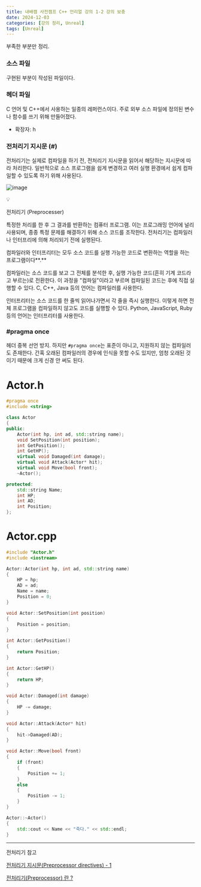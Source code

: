 ```yaml
---
title: 내배캠 사전캠프 C++ 언리얼 강의 1-2 강의 보충
date: 2024-12-03
categories: [강의 정리, Unreal]
tags: [Unreal]
---
```

부족한 부분만 정리.

### 소스 파일

구현된 부분이 작성된 파일이다.

### 헤더 파일

C 언어 및 C++에서 사용하는 일종의 레퍼런스이다. 주로 외부 소스 파일에 정의된 변수나 함수를 쓰기 위해 만들어졌다.

- 확장자: h

### 전처리기 지시문 (#)

전처리기는 실제로 컴파일을 하기 전, 전처리기 지시문을 읽어서 해당하는 지시문에 따라 처리한다. 일반적으로 소스 프로그램을 쉽게 변경하고 여러 실행 환경에서 쉽게 컴파일할 수 있도록 하기 위해 사용된다. 

![image](https://github.com/user-attachments/assets/3f14998f-15f1-4387-a687-3fc0cbc5e271)

<aside>
💡

전처리기 (Preprocesser)

특정한 처리를 한 후 그 결과를 반환하는 컴퓨터 프로그램. 이는 프로그래밍 언어에 널리 사용되며, 종종 특정 문제를 해결하기 위해 소스 코드를 조작한다. 전처리기는 컴파일러나 인터프리에 의해 처리되기 전에 실행된다.

컴파일러와 인터프리터는 모두 소스 코드를 실행 가능한 코드로 변환하는 역할을 하는 프로그램이다**.**

컴파일러는 소스 코드를 보고 그 전체를 분석한 후, 실행 가능한 코드(흔히 기계 코드라고 부르는)로 전환한다. 이 과정을 "컴파일"이라고 부르며 컴파일된 코드는 후에 직접 실행할 수 있다. C, C++, Java 등의 언어는 컴파일러를 사용한다.

인터프리터는 소스 코드를 한 줄씩 읽어나가면서 각 줄을 즉시 실행한다. 이렇게 하면 전체 프로그램을 컴파일하지 않고도 코드를 실행할 수 있다. Python, JavaScript, Ruby 등의 언어는 인터프리터를 사용한다.

</aside>

### #pragma once

헤더 중복 선언 방지. 하지만 `#pragma once`는 표준이 아니고, 지원하지 않는 컴파일러도 존재한다. 간혹 오래된 컴파일러의 경우에 인식을 못할 수도 있지만, 엄청 오래된 것이기 때문에 크게 신경 안 써도 된다.

# Actor.h

```cpp
#pragma once
#include <string>

class Actor
{
public:
	Actor(int hp, int ad, std::string name);
	void SetPosition(int position);
	int GetPosition();
	int GetHP();
	virtual void Damaged(int damage);
	virtual void Attack(Actor* hit);
	virtual void Move(bool front);
	~Actor();

protected:
	std::string Name;
	int HP;
	int AD;
	int Position;
};
```

# Actor.cpp

```cpp
#include "Actor.h"
#include <iostream>

Actor::Actor(int hp, int ad, std::string name)
{
	HP = hp;
	AD = ad;
	Name = name;
	Position = 0;
}

void Actor::SetPosition(int position)
{
	Position = position;
}

int Actor::GetPosition()
{
	return Position;
}

int Actor::GetHP()
{
	return HP;
}

void Actor::Damaged(int damage)
{
	HP -= damage;
}

void Actor::Attack(Actor* hit)
{
	hit->Damaged(AD);
}

void Actor::Move(bool front)
{
	if (front)
	{
		Position += 1;
	}
	else
	{
		Position -= 1;
	}
}

Actor::~Actor()
{
	std::cout << Name << "죽다." << std::endl;
}
```

---

전처리기 참고

[전처리기 지시문(Preprocessor directives) - 1](https://educoder.tistory.com/entry/%EC%A0%84%EC%B2%98%EB%A6%AC%EA%B8%B0-%EC%A7%80%EC%8B%9C%EB%AC%B8Preprocessor-directives-1)

[전처리기(Preprocessor) 란 ?](https://velog.io/@pung8146/%EC%A0%84%EC%B2%98%EB%A6%AC%EA%B8%B0Preprocessor-%EB%9E%80)